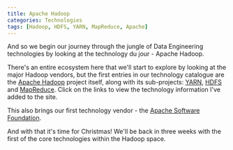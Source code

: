 ```yaml
---
title: Apache Hadoop
categories: Technologies
tags: [Hadoop, HDFS, YARN, MapReduce, Apache]
---
```

And so we begin our journey through the jungle of Data Engineering technologies by looking at the technology du jour - Apache Hadoop.
<!--more-->

There's an entire ecosystem here that we'll start to explore by looking at the major Hadoop vendors, but the first entries in our technology catalogue are the [Apache Hadoop](/technologies/apache-hadoop/) project itself, along with its sub-projects: [YARN](/technologies/apache-hadoop/yarn/), [HDFS](/technologies/apache-hadoop/hdfs/) and [MapReduce](/technologies/apache-hadoop/map-reduce/). Click on the links to view the technology information I've added to the site. 

This also brings our first technology vendor - the [Apache Software Foundation](/tech-vendors/apache/).

And with that it's time for Christmas!  We'll be back in three weeks with the first of the core technologies within the Hadoop space.